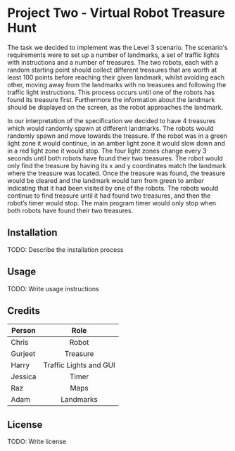# Project Two - Virtual Robot Treasure Hunt

The task we decided to implement was the Level 3 scenario. The scenario's requirements were to set up a number of landmarks, a set of traffic lights with instructions and a number of treasures. The two robots, each with a random starting point should collect different treasures that are worth at least 100 points before reaching their given landmark, whilst avoiding each other, moving away from the landmarks with no treasures and following the traffic light instructions. This process occurs until one of the robots has found its treasure first. Furthermore the information about the landmark should be displayed on the screen, as the robot approaches the landmark. 

In our interpretation of the specification we decided to have 4 treasures which would randomly spawn at different landmarks. The robots would randomly spawn and move towards the treasure. If the robot was in a green light zone it would continue, in an amber light zone it would slow down and in a red light zone it would stop. The four light zones change every 3 seconds until both robots have found their two treasures. The robot would only find the treasure by having its x and y coordinates match the landmark where the treasure was located. Once the treasure was found, the treasure would be cleared and the landmark would turn from green to amber indicating that it had been visited by one of the robots. The robots would continue to find treasure until it had found two treasures, and then the robot’s timer would stop. The main program timer would only stop when both robots have found their two treasures.

## Installation
 
TODO: Describe the installation process
 
## Usage
 
TODO: Write usage instructions
 
## Credits
 
| Person        | Role                   |
| ------------- |:----------------------:|
| Chris         | Robot                  |
| Gurjeet       | Treasure               |
| Harry         | Traffic Lights and GUI |
| Jessica       | Timer                  |
| Raz           | Maps                   |
| Adam          | Landmarks              |


## License
 
TODO: Write license
